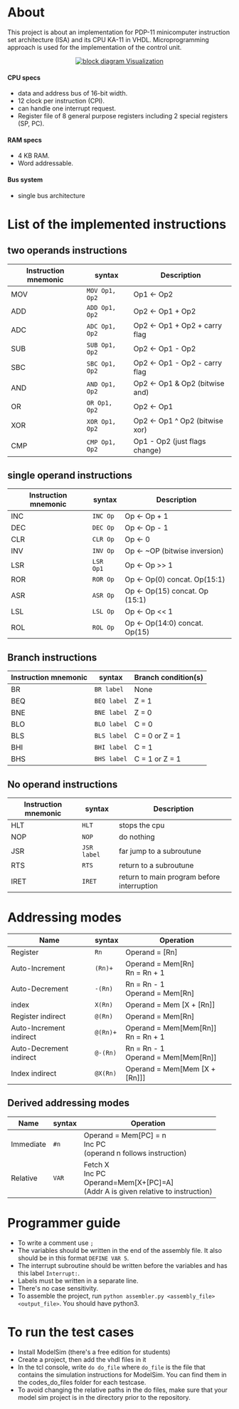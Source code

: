 # About 

This project is about an implementation for PDP-11 minicomputer instruction set architecture (ISA) and its CPU KA-11 in VHDL.
Microprogramming approach is used for the implementation of the control unit.

<p align="center">
  <a href="" rel="noopener">
 <img src="https://github.com/mhomran/PDP11/raw/master/demo/Block_Diagram.png" alt="block diagram Visualization"></a>
</p>

#### CPU specs 

- data and address bus of 16-bit width.
- 12 clock per instruction (CPI).
- can handle one interrupt request.
- Register file of 8 general purpose registers including 2 special registers (SP, PC).

#### RAM specs

- 4 KB RAM.
- Word addressable.

#### Bus system

- single bus architecture

# List of the implemented instructions

## two operands instructions

| Instruction mnemonic  |          syntax            |            Description            |
| --------------------- | -------------------------- | --------------------------------- |
| MOV                   | `MOV Op1, Op2`             | Op1 <- Op2                        |
| ADD                   | `ADD Op1, Op2`             | Op2 <- Op1 + Op2                  |
| ADC                   | `ADC Op1, Op2`             | Op2 <- Op1 + Op2 + carry flag     |
| SUB                   | `SUB Op1, Op2`             | Op2 <- Op1 - Op2                  |
| SBC                   | `SBC Op1, Op2`             | Op2 <- Op1 - Op2 - carry flag     |
| AND                   | `AND Op1, Op2`             | Op2 <- Op1 & Op2 (bitwise and)    |
| OR                    | `OR Op1, Op2`              | Op2 <- Op1 | Op2 (bitwise or)     |
| XOR                   | `XOR Op1, Op2`             | Op2 <- Op1 ^ Op2 (bitwise xor)    |
| CMP                   | `CMP Op1, Op2`             | Op1 - Op2 (just flags change)     |

## single operand instructions

| Instruction mnemonic  |          syntax            |            Description            |
| --------------------- | -------------------------- | --------------------------------- |
| INC                   | `INC Op`                   | Op <- Op + 1                      |
| DEC                   | `DEC Op`                   | Op <- Op - 1                      |
| CLR                   | `CLR Op`                   | Op <- 0                           |
| INV                   | `INV Op`                   | Op <- ~OP (bitwise inversion)     |
| LSR                   | `LSR Op1`                  | Op <- Op >> 1                     |
| ROR                   | `ROR Op`                   | Op <- Op(0) concat. Op(15:1)      |
| ASR                   | `ASR Op`                   | Op <- Op(15) concat. Op (15:1)    |
| LSL                   | `LSL Op`                   | Op <- Op << 1                     |
| ROL                   | `ROL Op`                   | Op <- Op(14:0) concat. Op(15)     |

## Branch instructions

| Instruction mnemonic  |          syntax            |         Branch condition(s)       |
| --------------------- | -------------------------- | --------------------------------- |
| BR                    | `BR label`                 | None                              |
| BEQ                   | `BEQ label`                | Z = 1                             |
| BNE                   | `BNE label`                | Z = 0                             |
| BLO                   | `BLO label`                | C = 0                             |
| BLS                   | `BLS label`                | C = 0 or Z = 1                    |
| BHI                   | `BHI label`                | C = 1                             |
| BHS                   | `BHS label`                | C = 1 or Z = 1                    |

## No operand instructions

| Instruction mnemonic  |          syntax            |            Description            |
| --------------------- | -------------------------- | --------------------------------- |
| HLT                   | `HLT`                      | stops the cpu                     |
| NOP                   | `NOP`                      | do nothing                        |
| JSR                   | `JSR label`                | far jump to a subroutune          |
| RTS                   | `RTS`                      | return to a subroutune            |
| IRET                  | `IRET`                     | return to main program before interruption            |


# Addressing modes

|         Name          |          syntax            |            Operation            |
| --------------------- | -------------------------- | ------------------------------- |
| Register              | `Rn`                       | Operand = [Rn]                  |
| Auto-Increment        | `(Rn)+`                    | Operand = Mem[Rn] <br> Rn = Rn + 1   |
| Auto-Decrement        | `-(Rn)`                    |  Rn = Rn - 1 <br> Operand = Mem[Rn]  |
| index                 | `X(Rn)`                    | Operand = Mem [X + [Rn]] |
| Register indirect     | `@(Rn)`                    | Operand = Mem[Rn] |
| Auto-Increment indirect | `@(Rn)+`                 | Operand = Mem[Mem[Rn]] <br> Rn = Rn + 1|
| Auto-Decrement indirect | `@-(Rn)`                 | Rn = Rn - 1 <br> Operand = Mem[Mem[Rn]]|
| Index indirect        | `@X(Rn)`                   | Operand = Mem[Mem [X + [Rn]]]     |

## Derived addressing modes
|         Name          |          syntax            |            Operation            |
| --------------------- | -------------------------- | ------------------------------- |
| Immediate             | `#n`                       | Operand = Mem[PC] = n <br> Inc PC <br> (operand n follows instruction) |
| Relative              | `VAR`                      | Fetch X<br>Inc PC<br>Operand=Mem[X+[PC]=A] <br>(Addr A is given relative to instruction) |


# Programmer guide
- To write a comment use `;`
- The variables should be written in the end of the assembly file. It also should be in this format `DEFINE VAR 5`.
- The interrupt subroutine should be written before the variables and has this label `Interrupt:`.
- Labels must be written in a separate line.
- There's no case sensitivity.
- To assemble the project, run `python assembler.py <assembly_file> <output_file>`. You should have python3.

# To run the test cases
- Install ModelSim (there's a free edition for students)
- Create a project, then add the vhdl files in it
- In the tcl console, write `do do_file` where `do_file` is the file that contains the simulation instructions for ModelSim. 
You can find them in the codes_do_files folder for each testcase.
- To avoid changing the relative paths in the do files, make sure that your model sim project is in the directory prior to the repository.


